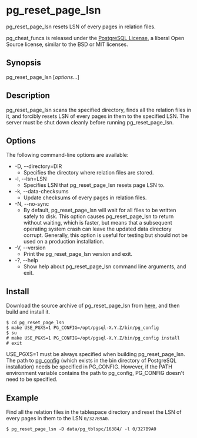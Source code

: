 # pg_reset_page_lsn
pg_reset_page_lsn resets LSN of every pages in relation files.

pg_cheat_funcs is released under the [PostgreSQL License](https://opensource.org/licenses/postgresql), a liberal Open Source license, similar to the BSD or MIT licenses.

## Synopsis
pg_reset_page_lsn [*options*...]

## Description
pg_reset_page_lsn scans the specified directory, finds all the relation files in it, and forcibly resets LSN of every pages in them to the specified LSN. The server must be shut down cleanly before running pg_reset_page_lsn.

## Options
The following command-line options are available:

* -D, --directory=DIR
  * Specifies the directory where relation files are stored.
* -l, --lsn=LSN
  * Specifies LSN that pg_reset_page_lsn resets page LSN to.
* -k, --data-checksums
  * Update checksums of every pages in relation files.
* -N, --no-sync
  * By default, pg_reset_page_lsn will wait for all files to be written safely to disk. This option causes pg_reset_page_lsn to return without waiting, which is faster, but means that a subsequent operating system crash can leave the updated data directory corrupt. Generally, this option is useful for testing but should not be used on a production installation.
* -V, --version
  * Print the pg_reset_page_lsn version and exit.
* -?, --help
  * Show help about pg_reset_page_lsn command line arguments, and exit.

## Install
Download the source archive of pg_reset_page_lsn from [here](https://github.com/MasaoFujii/pg_reset_page_lsn), and then build and install it.

    $ cd pg_reset_page_lsn
    $ make USE_PGXS=1 PG_CONFIG=/opt/pgsql-X.Y.Z/bin/pg_config
    $ su
    # make USE_PGXS=1 PG_CONFIG=/opt/pgsql-X.Y.Z/bin/pg_config install
    # exit

USE_PGXS=1 must be always specified when building pg_reset_page_lsn. The path to [pg_config](http://www.postgresql.org/docs/devel/static/app-pgconfig.html) (which exists in the bin directory of PostgreSQL installation) needs be specified in PG_CONFIG. However, if the PATH environment variable contains the path to pg_config, PG_CONFIG doesn't need to be specified.

## Example
Find all the relation files in the tablespace directory and reset the LSN of every pages in them to the LSN `0/327B9A0`.

    $ pg_reset_page_lsn -D data/pg_tblspc/16384/ -l 0/327B9A0
